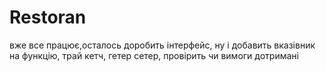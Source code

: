# Restoran
вже все працює,осталось доробить інтерфейс, ну і добавить вказівник на функцію,
трай кетч, гетер сетер, провірить чи вимоги дотримані
